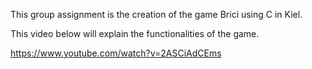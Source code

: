 This group assignment is the creation of the game Brici using C in Kiel.

This video below will explain the functionalities of the game.

https://www.youtube.com/watch?v=2ASCiAdCEms
